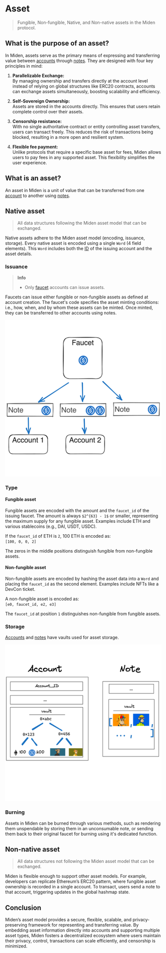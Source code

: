 # Asset

> Fungible, Non-fungible, Native, and Non-native assets in the Miden protocol.

## What is the purpose of an asset?

In Miden, assets serve as the primary means of expressing and transferring value between [accounts](accounts.md) through [notes](notes.md). They are designed with four key principles in mind:

1. **Parallelizable Exchange:**  
    By managing ownership and transfers directly at the account level instead of relying on global structures like ERC20 contracts, accounts can exchange assets simultaneously, boosting scalability and efficiency.

2. **Self-Sovereign Ownership:**  
   Assets are stored in the accounts directly. This ensures that users retain complete control over their assets.

3. **Censorship resistance:**  
   With no single authoritative contract or entity controlling asset transfers, users can transact freely. This reduces the risk of transactions being blocked, resulting in a more open and resilient system.

4. **Flexible fee payment:**  
   Unlike protocols that require a specific base asset for fees, Miden allows users to pay fees in any supported asset. This flexibility simplifies the user experience.

## What is an asset?

An asset in Miden is a unit of value that can be transferred from one [account](accounts.md) to another using [notes](notes.md).

## Native asset

> All data structures following the Miden asset model that can be exchanged.

Native assets adhere to the Miden asset model (encoding, issuance, storage). Every native asset is encoded using a single `Word` (4 field elements). This `Word` includes both the [ID](accounts.md#id) of the issuing account and the asset details.

### Issuance

> **Info**
> - Only [faucet](accounts.md#account-type) accounts can issue assets.

Faucets can issue either fungible or non-fungible assets as defined at account creation. The faucet's code specifies the asset minting conditions: i.e., how, when, and by whom these assets can be minted. Once minted, they can be transferred to other accounts using notes.

![Architecture core concepts](../img/architecture/asset/asset-issuance.png)

### Type

#### Fungible asset

Fungible assets are encoded with the amount and the `faucet_id` of the issuing faucet. The amount is always `$2^{63} - 1$` or smaller, representing the maximum supply for any fungible asset. Examples include ETH and various stablecoins (e.g., DAI, USDT, USDC).

If the `faucet_id` of ETH is `2`, 100 ETH is encoded as:  
`[100, 0, 0, 2]`

The zeros in the middle positions distinguish fungible from non-fungible assets.

#### Non-fungible asset

Non-fungible assets are encoded by hashing the asset data into a `Word` and placing the `faucet_id` as the second element. Examples include NFTs like a DevCon ticket.

A non-fungible asset is encoded as:  
`[e0, faucet_id, e2, e3]`

The `faucet_id` at position `1` distinguishes non-fungible from fungible assets.

### Storage

[Accounts](accounts.md) and [notes](notes.md) have vaults used for asset storage.

![Architecture core concepts](../img/architecture/asset/asset-storage.png)

### Burning

Assets in Miden can be burned through various methods, such as rendering them unspendable by storing them in an unconsumable note, or sending them back to their original faucet for burning using it's dedicated function.

## Non-native asset

> All data structures not following the Miden asset model that can be exchanged.

Miden is flexible enough to support other asset models. For example, developers can replicate Ethereum’s ERC20 pattern, where fungible asset ownership is recorded in a single account. To transact, users send a note to that account, triggering updates in the global hashmap state.

## Conclusion

Miden’s asset model provides a secure, flexible, scalable, and privacy-preserving framework for representing and transferring value. By embedding asset information directly into accounts and supporting multiple asset types, Miden fosters a decentralized ecosystem where users maintain their privacy, control, transactions can scale efficiently, and censorship is minimized.
